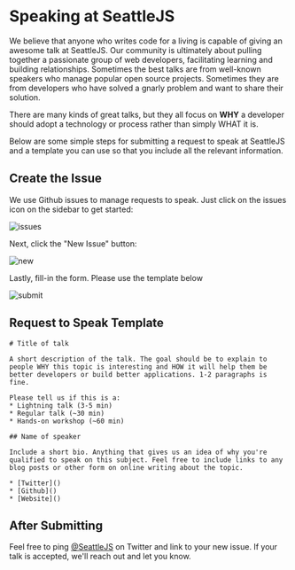 # Speaking at SeattleJS

We believe that anyone who writes code for a living is capable of giving an awesome talk at SeattleJS. Our community is ultimately about pulling together a passionate group of web developers, facilitating learning and building relationships. Sometimes the best talks are from well-known speakers who manage popular open source projects. Sometimes they are from developers who have solved a gnarly problem and want to share their solution. 

There are many kinds of great talks, but they all focus on **WHY** a developer should adopt a technology or process rather than simply WHAT it is.

Below are some simple steps for submitting a request to speak at SeattleJS and a template you can use so that you include all the relevant information.

## Create the Issue

We use Github issues to manage requests to speak. Just click on the issues icon on the sidebar to get started:

![issues](https://raw.github.com/seattlejs/seattlejs/master/images/issues.png)

Next, click the "New Issue" button:

![new](https://raw.github.com/seattlejs/seattlejs/master/images/new_issue.png)

Lastly, fill-in the form. Please use the template below

![submit](https://raw.github.com/seattlejs/seattlejs/master/images/submit_issue.png)


## Request to Speak Template

```
# Title of talk

A short description of the talk. The goal should be to explain to people WHY this topic is interesting and HOW it will help them be better developers or build better applications. 1-2 paragraphs is fine.

Please tell us if this is a:
* Lightning talk (3-5 min)
* Regular talk (~30 min)
* Hands-on workshop (~60 min)

## Name of speaker

Include a short bio. Anything that gives us an idea of why you're qualified to speak on this subject. Feel free to include links to any blog posts or other form on online writing about the topic.

* [Twitter]()
* [Github]()
* [Website]()

```

## After Submitting

Feel free to ping [@SeattleJS](http://twitter.com/SeattleJS) on Twitter and link to your new issue. If your talk is accepted, we'll reach out and let you know.
